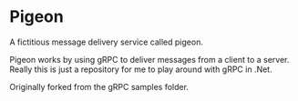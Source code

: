 # Pigeon

A fictitious message delivery service called pigeon.

Pigeon works by using gRPC to deliver messages from a client to a server. Really this is just a repository for me to play around with gRPC in .Net.

Originally forked from the gRPC samples folder.
